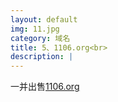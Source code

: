 ```yaml
---
layout: default
img: 11.jpg
category: 域名
title: 5、1106.org<br>
description: |
---
```

  一并出售[1106.org](https://www.1106.org)
